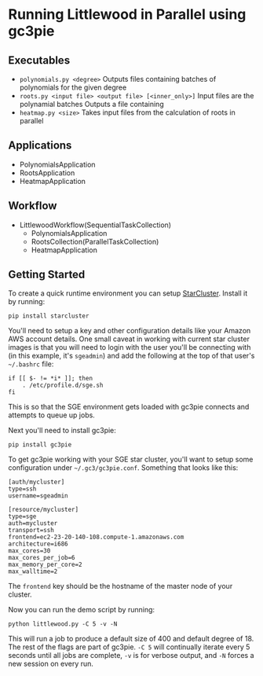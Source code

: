 # Running Littlewood in Parallel using gc3pie

## Executables

* `polynomials.py <degree>`
  Outputs files containing batches of polynomials for the given degree
* `roots.py <input file> <output file> [<inner_only>]`
  Input files are the polynamial batches
  Outputs a file containing 
* `heatmap.py <size>`
  Takes input files from the calculation of roots in parallel


## Applications

* PolynomialsApplication
* RootsApplication
* HeatmapApplication


## Workflow

* LittlewoodWorkflow(SequentialTaskCollection)
    * PolynomialsApplication
    * RootsCollection(ParallelTaskCollection)
    * HeatmapApplication


## Getting Started

To create a quick runtime environment you can setup [StarCluster](). Install
it by running:

    pip install starcluster

You'll need to setup a key and other configuration details like your Amazon
AWS account details. One small caveat in working with current star cluster
images is that you will need to login with the user you'll be connecting
with (in this example, it's `sgeadmin`) and add the following at the top
of that user's `~/.bashrc` file:

    if [[ $- != *i* ]]; then
        . /etc/profile.d/sge.sh
    fi

This is so that the SGE environment gets loaded with gc3pie connects and
attempts to queue up jobs.

Next you'll need to install gc3pie:

    pip install gc3pie

To get gc3pie working with your SGE star cluster, you'll want to setup some
configuration under `~/.gc3/gc3pie.conf`. Something that looks like this:

    [auth/mycluster]
    type=ssh
    username=sgeadmin
    
    [resource/mycluster]
    type=sge
    auth=mycluster
    transport=ssh
    frontend=ec2-23-20-140-108.compute-1.amazonaws.com
    architecture=i686
    max_cores=30
    max_cores_per_job=6
    max_memory_per_core=2
    max_walltime=2

The `frontend` key should be the hostname of the master node of your cluster.

Now you can run the demo script by running:

    python littlewood.py -C 5 -v -N

This will run a job to produce a default size of 400 and default degree of 18.
The rest of the flags are part of gc3pie. `-C 5` will continually iterate every
5 seconds until all jobs are complete, `-v` is for verbose output, and `-N`
forces a new session on every run.



